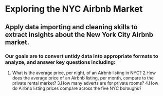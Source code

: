 # Exploring the NYC Airbnb Market

## Apply data importing and cleaning skills to extract insights about the New York City Airbnb market.

### Our goals are to convert untidy data into appropriate formats to analyze, and answer key questions including:

 1. What is the average price, per night, of an Airbnb listing in NYC?
 2.How does the average price of an Airbnb listing, per month, compare to the private rental market?
 3.How many adverts are for private rooms?
 4.How do Airbnb listing prices compare across the five NYC boroughs?
